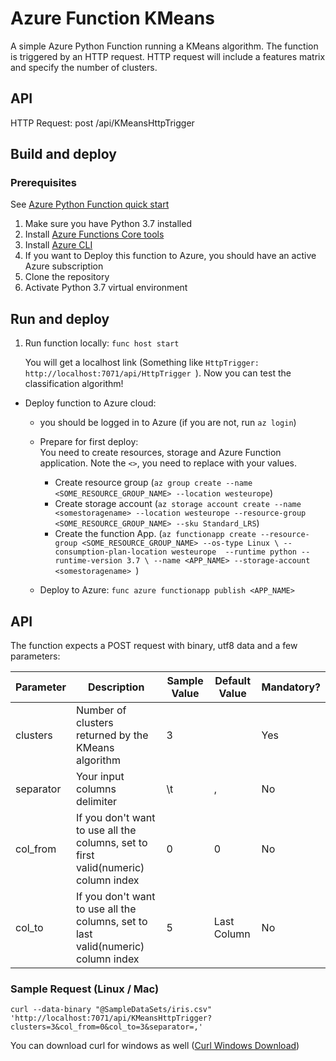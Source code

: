 # Azure Function KMeans

A simple Azure Python Function running a KMeans algorithm. 
The function is triggered by an HTTP request. 
HTTP request will include a features matrix and specify the number of clusters.   

## API
HTTP Request:
	post	/api/KMeansHttpTrigger

## Build and deploy
### Prerequisites
See [Azure Python Function quick start](https://docs.microsoft.com/en-us/azure/azure-functions/functions-create-first-function-python)
1. Make sure you have Python 3.7 installed
3. Install [Azure Functions Core tools](https://docs.microsoft.com/en-us/azure/azure-functions/functions-run-local#v2)
4. Install [Azure CLI](https://docs.microsoft.com/en-us/cli/azure/install-azure-cli)
5. If you want to Deploy this function to Azure, you should have an active Azure subscription
6. Clone the repository
7. Activate Python 3.7 virtual environment

## Run and deploy
1. Run function locally: `func host start`
  
   You will get a localhost link (Something like `HttpTrigger: http://localhost:7071/api/HttpTrigger `).
   Now you can test the classification algorithm!
   
* Deploy function to Azure cloud: 

  * you should be logged in to Azure (if you are not, run `az login`)
  * Prepare for first deploy:  
  	You need to create resources, storage and Azure Function application. Note the `<>`, you need to replace with your values.  
  	
    * Create resource group (`az group create --name <SOME_RESOURCE_GROUP_NAME> --location westeurope`)
    * Create storage account (`az storage account create --name <somestoragename> --location westeurope --resource-group <SOME_RESOURCE_GROUP_NAME> --sku Standard_LRS`)
    * Create the function App. (`az functionapp create --resource-group <SOME_RESOURCE_GROUP_NAME> --os-type Linux \
--consumption-plan-location westeurope  --runtime python --runtime-version 3.7 \
--name <APP_NAME> --storage-account   <somestoragename> `)
  * Deploy to Azure: `func azure functionapp publish <APP_NAME>`

## API
The function expects a POST request with binary, utf8 data and a few parameters:
 
| Parameter | Description                                                | Sample Value | Default Value | Mandatory? |
|-----------|------------------------------------------------------------------------------------|------|------------|------------|
| clusters  | Number of clusters returned by the KMeans algorithm                                | 3    |            | Yes        |
| separator | Your input columns delimiter                                                       | \t   | ,          | No         |
| col_from  | If you don't want to use all the columns, set to first valid(numeric) column index | 0    | 0          | No         |
| col_to    | If you don't want to use all the columns, set to last valid(numeric) column index  | 5    | Last Column| No         |
 
### Sample Request (Linux / Mac)
`curl --data-binary "@SampleDataSets/iris.csv" 'http://localhost:7071/api/KMeansHttpTrigger?clusters=3&col_from=0&col_to=3&separator=,'`

You can download curl for windows as well ([Curl Windows Download](`https://curl.haxx.se/windows/`)) 


